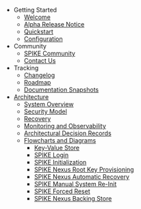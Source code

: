 * Getting Started
  * [Welcome](README.md)
  * [Alpha Release Notice](notice.md)
  * [Quickstart](quickstart.md)
  * [Configuration](configuration.md)
* Community
  * [SPIKE Community](community/hello.md)
  * [Contact Us](community/contact.md)
* Tracking
  * [Changelog](changelog.md)
  * [Roadmap](roadmap.md)
  * [Documentation Snapshots](snapshots.md)
* [Architecture](architecture/README.md)
  * [System Overview](architecture/system-overview.md)
  * [Security Model](architecture/security-model.md)
  * [Recovery](architecture/recovery.md)
  * [Monitoring and Observability](architecture/monitoring.md)
  * [Architectural Decision Records](adrs/README.md)
  * [Flowcharts and Diagrams](architecture/charts/README.md)
    * [Key-Value Store](architecture/charts/key-value-store.md)
    * [SPIKE Login](architecture/charts/login.md)
    * [SPIKE Initialization](architecture/charts/initialization.md)
    * [SPIKE Nexus Root Key Provisioning](architecture/charts/day-zero.md)
    * [SPIKE Nexus Automatic Recovery](architecture/charts/recovery.md)
    * [SPIKE Manual System Re-Init](architecture/charts/re-init.md)
    * [SPIKE Forced Reset](architecture/charts/reset.md)
    * [SPIKE Nexus Backing Store](architecture/charts/database.md)